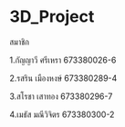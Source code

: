 # 3D_Project
สมาชิก

1.กัญญาวี ศรีเหรา 673380026-6

2.รสริน เมืองหงษ์ 673380289-4

3.สโรชา เสาทอง 673380296-7

4.เมธัส มณีวิจิตร 673380300-2

